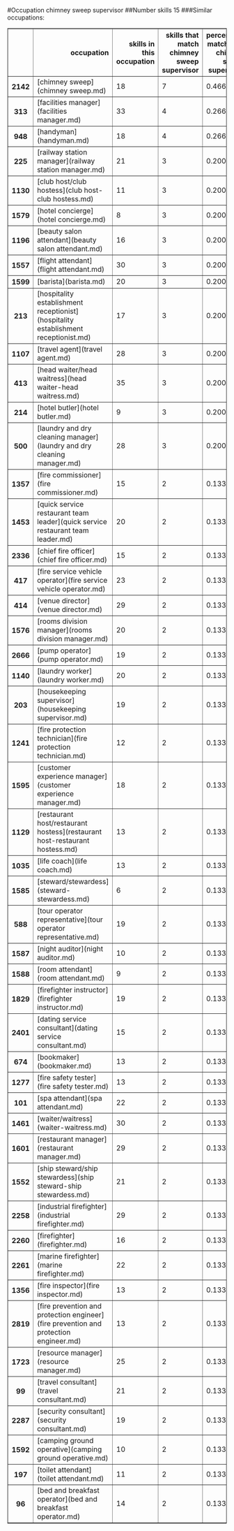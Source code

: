 #Occupation chimney sweep supervisor
##Number skills 15
###Similar occupations:
<table border="1" class="dataframe">
  <thead>
    <tr style="text-align: right;">
      <th></th>
      <th>occupation</th>
      <th>skills in this occupation</th>
      <th>skills that match chimney sweep supervisor</th>
      <th>percentage match with chimney sweep supervisor</th>
      <th>skills not in chimney sweep supervisor</th>
    </tr>
  </thead>
  <tbody>
    <tr>
      <th>2142</th>
      <td>[chimney sweep](chimney sweep.md)</td>
      <td>18</td>
      <td>7</td>
      <td>0.466667</td>
      <td>11</td>
    </tr>
    <tr>
      <th>313</th>
      <td>[facilities manager](facilities manager.md)</td>
      <td>33</td>
      <td>4</td>
      <td>0.266667</td>
      <td>29</td>
    </tr>
    <tr>
      <th>948</th>
      <td>[handyman](handyman.md)</td>
      <td>18</td>
      <td>4</td>
      <td>0.266667</td>
      <td>14</td>
    </tr>
    <tr>
      <th>225</th>
      <td>[railway station manager](railway station manager.md)</td>
      <td>21</td>
      <td>3</td>
      <td>0.200000</td>
      <td>18</td>
    </tr>
    <tr>
      <th>1130</th>
      <td>[club host/club hostess](club host-club hostess.md)</td>
      <td>11</td>
      <td>3</td>
      <td>0.200000</td>
      <td>8</td>
    </tr>
    <tr>
      <th>1579</th>
      <td>[hotel concierge](hotel concierge.md)</td>
      <td>8</td>
      <td>3</td>
      <td>0.200000</td>
      <td>5</td>
    </tr>
    <tr>
      <th>1196</th>
      <td>[beauty salon attendant](beauty salon attendant.md)</td>
      <td>16</td>
      <td>3</td>
      <td>0.200000</td>
      <td>13</td>
    </tr>
    <tr>
      <th>1557</th>
      <td>[flight attendant](flight attendant.md)</td>
      <td>30</td>
      <td>3</td>
      <td>0.200000</td>
      <td>27</td>
    </tr>
    <tr>
      <th>1599</th>
      <td>[barista](barista.md)</td>
      <td>20</td>
      <td>3</td>
      <td>0.200000</td>
      <td>17</td>
    </tr>
    <tr>
      <th>213</th>
      <td>[hospitality establishment receptionist](hospitality establishment receptionist.md)</td>
      <td>17</td>
      <td>3</td>
      <td>0.200000</td>
      <td>14</td>
    </tr>
    <tr>
      <th>1107</th>
      <td>[travel agent](travel agent.md)</td>
      <td>28</td>
      <td>3</td>
      <td>0.200000</td>
      <td>25</td>
    </tr>
    <tr>
      <th>413</th>
      <td>[head waiter/head waitress](head waiter-head waitress.md)</td>
      <td>35</td>
      <td>3</td>
      <td>0.200000</td>
      <td>32</td>
    </tr>
    <tr>
      <th>214</th>
      <td>[hotel butler](hotel butler.md)</td>
      <td>9</td>
      <td>3</td>
      <td>0.200000</td>
      <td>6</td>
    </tr>
    <tr>
      <th>500</th>
      <td>[laundry and dry cleaning manager](laundry and dry cleaning manager.md)</td>
      <td>28</td>
      <td>3</td>
      <td>0.200000</td>
      <td>25</td>
    </tr>
    <tr>
      <th>1357</th>
      <td>[fire commissioner](fire commissioner.md)</td>
      <td>15</td>
      <td>2</td>
      <td>0.133333</td>
      <td>13</td>
    </tr>
    <tr>
      <th>1453</th>
      <td>[quick service restaurant team leader](quick service restaurant team leader.md)</td>
      <td>20</td>
      <td>2</td>
      <td>0.133333</td>
      <td>18</td>
    </tr>
    <tr>
      <th>2336</th>
      <td>[chief fire officer](chief fire officer.md)</td>
      <td>15</td>
      <td>2</td>
      <td>0.133333</td>
      <td>13</td>
    </tr>
    <tr>
      <th>417</th>
      <td>[fire service vehicle operator](fire service vehicle operator.md)</td>
      <td>23</td>
      <td>2</td>
      <td>0.133333</td>
      <td>21</td>
    </tr>
    <tr>
      <th>414</th>
      <td>[venue director](venue director.md)</td>
      <td>29</td>
      <td>2</td>
      <td>0.133333</td>
      <td>27</td>
    </tr>
    <tr>
      <th>1576</th>
      <td>[rooms division manager](rooms division manager.md)</td>
      <td>20</td>
      <td>2</td>
      <td>0.133333</td>
      <td>18</td>
    </tr>
    <tr>
      <th>2666</th>
      <td>[pump operator](pump operator.md)</td>
      <td>19</td>
      <td>2</td>
      <td>0.133333</td>
      <td>17</td>
    </tr>
    <tr>
      <th>1140</th>
      <td>[laundry worker](laundry worker.md)</td>
      <td>20</td>
      <td>2</td>
      <td>0.133333</td>
      <td>18</td>
    </tr>
    <tr>
      <th>203</th>
      <td>[housekeeping supervisor](housekeeping supervisor.md)</td>
      <td>19</td>
      <td>2</td>
      <td>0.133333</td>
      <td>17</td>
    </tr>
    <tr>
      <th>1241</th>
      <td>[fire protection technician](fire protection technician.md)</td>
      <td>12</td>
      <td>2</td>
      <td>0.133333</td>
      <td>10</td>
    </tr>
    <tr>
      <th>1595</th>
      <td>[customer experience manager](customer experience manager.md)</td>
      <td>18</td>
      <td>2</td>
      <td>0.133333</td>
      <td>16</td>
    </tr>
    <tr>
      <th>1129</th>
      <td>[restaurant host/restaurant hostess](restaurant host-restaurant hostess.md)</td>
      <td>13</td>
      <td>2</td>
      <td>0.133333</td>
      <td>11</td>
    </tr>
    <tr>
      <th>1035</th>
      <td>[life coach](life coach.md)</td>
      <td>13</td>
      <td>2</td>
      <td>0.133333</td>
      <td>11</td>
    </tr>
    <tr>
      <th>1585</th>
      <td>[steward/stewardess](steward-stewardess.md)</td>
      <td>6</td>
      <td>2</td>
      <td>0.133333</td>
      <td>4</td>
    </tr>
    <tr>
      <th>588</th>
      <td>[tour operator representative](tour operator representative.md)</td>
      <td>19</td>
      <td>2</td>
      <td>0.133333</td>
      <td>17</td>
    </tr>
    <tr>
      <th>1587</th>
      <td>[night auditor](night auditor.md)</td>
      <td>10</td>
      <td>2</td>
      <td>0.133333</td>
      <td>8</td>
    </tr>
    <tr>
      <th>1588</th>
      <td>[room attendant](room attendant.md)</td>
      <td>9</td>
      <td>2</td>
      <td>0.133333</td>
      <td>7</td>
    </tr>
    <tr>
      <th>1829</th>
      <td>[firefighter instructor](firefighter instructor.md)</td>
      <td>19</td>
      <td>2</td>
      <td>0.133333</td>
      <td>17</td>
    </tr>
    <tr>
      <th>2401</th>
      <td>[dating service consultant](dating service consultant.md)</td>
      <td>15</td>
      <td>2</td>
      <td>0.133333</td>
      <td>13</td>
    </tr>
    <tr>
      <th>674</th>
      <td>[bookmaker](bookmaker.md)</td>
      <td>13</td>
      <td>2</td>
      <td>0.133333</td>
      <td>11</td>
    </tr>
    <tr>
      <th>1277</th>
      <td>[fire safety tester](fire safety tester.md)</td>
      <td>13</td>
      <td>2</td>
      <td>0.133333</td>
      <td>11</td>
    </tr>
    <tr>
      <th>101</th>
      <td>[spa attendant](spa attendant.md)</td>
      <td>22</td>
      <td>2</td>
      <td>0.133333</td>
      <td>20</td>
    </tr>
    <tr>
      <th>1461</th>
      <td>[waiter/waitress](waiter-waitress.md)</td>
      <td>30</td>
      <td>2</td>
      <td>0.133333</td>
      <td>28</td>
    </tr>
    <tr>
      <th>1601</th>
      <td>[restaurant manager](restaurant manager.md)</td>
      <td>29</td>
      <td>2</td>
      <td>0.133333</td>
      <td>27</td>
    </tr>
    <tr>
      <th>1552</th>
      <td>[ship steward/ship stewardess](ship steward-ship stewardess.md)</td>
      <td>21</td>
      <td>2</td>
      <td>0.133333</td>
      <td>19</td>
    </tr>
    <tr>
      <th>2258</th>
      <td>[industrial firefighter](industrial firefighter.md)</td>
      <td>29</td>
      <td>2</td>
      <td>0.133333</td>
      <td>27</td>
    </tr>
    <tr>
      <th>2260</th>
      <td>[firefighter](firefighter.md)</td>
      <td>16</td>
      <td>2</td>
      <td>0.133333</td>
      <td>14</td>
    </tr>
    <tr>
      <th>2261</th>
      <td>[marine firefighter](marine firefighter.md)</td>
      <td>22</td>
      <td>2</td>
      <td>0.133333</td>
      <td>20</td>
    </tr>
    <tr>
      <th>1356</th>
      <td>[fire inspector](fire inspector.md)</td>
      <td>13</td>
      <td>2</td>
      <td>0.133333</td>
      <td>11</td>
    </tr>
    <tr>
      <th>2819</th>
      <td>[fire prevention and protection engineer](fire prevention and protection engineer.md)</td>
      <td>13</td>
      <td>2</td>
      <td>0.133333</td>
      <td>11</td>
    </tr>
    <tr>
      <th>1723</th>
      <td>[resource manager](resource manager.md)</td>
      <td>25</td>
      <td>2</td>
      <td>0.133333</td>
      <td>23</td>
    </tr>
    <tr>
      <th>99</th>
      <td>[travel consultant](travel consultant.md)</td>
      <td>21</td>
      <td>2</td>
      <td>0.133333</td>
      <td>19</td>
    </tr>
    <tr>
      <th>2287</th>
      <td>[security consultant](security consultant.md)</td>
      <td>19</td>
      <td>2</td>
      <td>0.133333</td>
      <td>17</td>
    </tr>
    <tr>
      <th>1592</th>
      <td>[camping ground operative](camping ground operative.md)</td>
      <td>10</td>
      <td>2</td>
      <td>0.133333</td>
      <td>8</td>
    </tr>
    <tr>
      <th>197</th>
      <td>[toilet attendant](toilet attendant.md)</td>
      <td>11</td>
      <td>2</td>
      <td>0.133333</td>
      <td>9</td>
    </tr>
    <tr>
      <th>96</th>
      <td>[bed and breakfast operator](bed and breakfast operator.md)</td>
      <td>14</td>
      <td>2</td>
      <td>0.133333</td>
      <td>12</td>
    </tr>
  </tbody>
</table>
